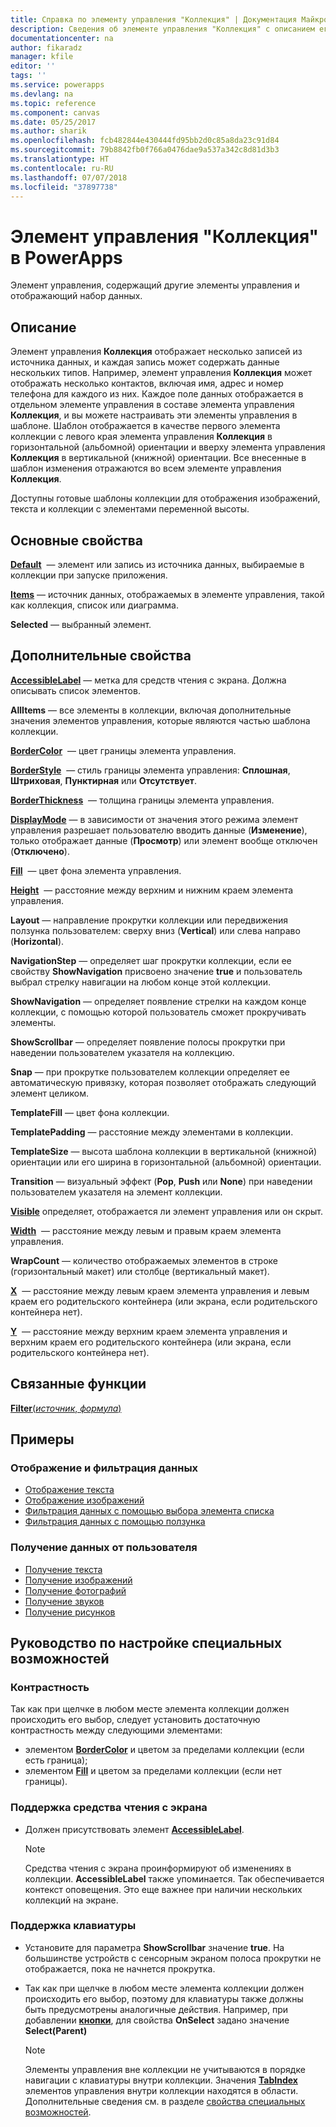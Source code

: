 ```yaml
---
title: Справка по элементу управления "Коллекция" | Документация Майкрософт
description: Сведения об элементе управления "Коллекция" с описанием его свойств и примерами
documentationcenter: na
author: fikaradz
manager: kfile
editor: ''
tags: ''
ms.service: powerapps
ms.devlang: na
ms.topic: reference
ms.component: canvas
ms.date: 05/25/2017
ms.author: sharik
ms.openlocfilehash: fcb482844e430444fd95bb2d0c85a8da23c91d84
ms.sourcegitcommit: 79b8842fb0f766a0476dae9a537a342c8d81d3b3
ms.translationtype: HT
ms.contentlocale: ru-RU
ms.lasthandoff: 07/07/2018
ms.locfileid: "37897738"
---
```

# <a name="gallery-control-in-powerapps"></a>Элемент управления "Коллекция" в PowerApps
Элемент управления, содержащий другие элементы управления и отображающий набор данных.

## <a name="description"></a>Описание
Элемент управления **Коллекция** отображает несколько записей из источника данных, и каждая запись может содержать данные нескольких типов. Например, элемент управления **Коллекция** может отображать несколько контактов, включая имя, адрес и номер телефона для каждого из них. Каждое поле данных отображается в отдельном элементе управления в составе элемента управления **Коллекция**, и вы можете настраивать эти элементы управления в шаблоне. Шаблон отображается в качестве первого элемента коллекции с левого края элемента управления **Коллекция** в горизонтальной (альбомной) ориентации и вверху элемента управления **Коллекция** в вертикальной (книжной) ориентации. Все внесенные в шаблон изменения отражаются во всем элементе управления **Коллекция**.

Доступны готовые шаблоны коллекции для отображения изображений, текста и коллекции с элементами переменной высоты.

## <a name="key-properties"></a>Основные свойства
**[Default](properties-core.md)**  — элемент или запись из источника данных, выбираемые в коллекции при запуске приложения.

**[Items](properties-core.md)** — источник данных, отображаемых в элементе управления, такой как коллекция, список или диаграмма.

**Selected** — выбранный элемент.

## <a name="additional-properties"></a>Дополнительные свойства
**[AccessibleLabel](properties-accessibility.md)** — метка для средств чтения с экрана. Должна описывать список элементов.

**AllItems** — все элементы в коллекции, включая дополнительные значения элементов управления, которые являются частью шаблона коллекции.

**[BorderColor](properties-color-border.md)**  — цвет границы элемента управления.

**[BorderStyle](properties-color-border.md)**  — стиль границы элемента управления: **Сплошная**, **Штриховая**, **Пунктирная** или **Отсутствует**.

**[BorderThickness](properties-color-border.md)**  — толщина границы элемента управления.

**[DisplayMode](properties-core.md)** — в зависимости от значения этого режима элемент управления разрешает пользователю вводить данные (**Изменение**), только отображает данные (**Просмотр**) или элемент вообще отключен (**Отключено**).

**[Fill](properties-color-border.md)**  — цвет фона элемента управления.

**[Height](properties-size-location.md)**  — расстояние между верхним и нижним краем элемента управления.

**Layout** — направление прокрутки коллекции или передвижения ползунка пользователем: сверху вниз (**Vertical**) или слева направо (**Horizontal**).

**NavigationStep** — определяет шаг прокрутки коллекции, если ее свойству **ShowNavigation** присвоено значение **true** и пользователь выбрал стрелку навигации на любом конце этой коллекции.

**ShowNavigation** — определяет появление стрелки на каждом конце коллекции, с помощью которой пользователь сможет прокручивать элементы.

**ShowScrollbar** — определяет появление полосы прокрутки при наведении пользователем указателя на коллекцию.

**Snap** — при прокрутке пользователем коллекции определяет ее автоматическую привязку, которая позволяет отображать следующий элемент целиком.

**TemplateFill** — цвет фона коллекции.

**TemplatePadding** — расстояние между элементами в коллекции.

**TemplateSize** — высота шаблона коллекции в вертикальной (книжной) ориентации или его ширина в горизонтальной (альбомной) ориентации.

**Transition** — визуальный эффект (**Pop**, **Push** или **None**) при наведении пользователем указателя на элемент коллекции.

**[Visible](properties-core.md)** определяет, отображается ли элемент управления или он скрыт.

**[Width](properties-size-location.md)**  — расстояние между левым и правым краем элемента управления.

**WrapCount** — количество отображаемых элементов в строке (горизонтальный макет) или столбце (вертикальный макет).

**[X](properties-size-location.md)**  — расстояние между левым краем элемента управления и левым краем его родительского контейнера (или экрана, если родительского контейнера нет).

**[Y](properties-size-location.md)**  — расстояние между верхним краем элемента управления и верхним краем его родительского контейнера (или экрана, если родительского контейнера нет).

## <a name="related-functions"></a>Связанные функции
[**Filter**(*источник*, *формула*)](../functions/function-filter-lookup.md)

## <a name="examples"></a>Примеры
### <a name="show-and-filter-data"></a>Отображение и фильтрация данных
* [Отображение текста](control-text-box.md#show-data-in-a-gallery)
* [Отображение изображений](control-image.md#show-a-set-of-images-from-a-data-source)
* [Фильтрация данных с помощью выбора элемента списка](control-drop-down.md#example)
* [Фильтрация данных с помощью ползунка](control-slider.md#example)

### <a name="get-data-from-the-user"></a>Получение данных от пользователя
* [Получение текста](control-text-input.md#collect-data)
* [Получение изображений](control-add-picture.md#add-images-to-an-image-gallery-control)
* [Получение фотографий](control-camera.md#example)
* [Получение звуков](control-microphone.md#example)
* [Получение рисунков](control-pen-input.md#create-a-set-of-images)


## <a name="accessibility-guidelines"></a>Руководство по настройке специальных возможностей
### <a name="color-contrast"></a>Контрастность
Так как при щелчке в любом месте элемента коллекции должен происходить его выбор, следует установить достаточную контрастность между следующими элементами:
* элементом **[BorderColor](properties-color-border.md)** и цветом за пределами коллекции (если есть граница);
* элементом **[Fill](properties-color-border.md)** и цветом за пределами коллекции (если нет границы).

### <a name="screen-reader-support"></a>Поддержка средства чтения с экрана
* Должен присутствовать элемент **[AccessibleLabel](properties-accessibility.md)**.

    > [!NOTE]
  > Средства чтения с экрана проинформируют об изменениях в коллекции. **AccessibleLabel** также упоминается. Так обеспечивается контекст оповещения. Это еще важнее при наличии нескольких коллекций на экране.

### <a name="keyboard-support"></a>Поддержка клавиатуры
* Установите для параметра **ShowScrollbar** значение **true**. На большинстве устройств с сенсорным экраном полоса прокрутки не отображается, пока не начнется прокрутка.
* Так как при щелчке в любом месте элемента коллекции должен происходить его выбор, поэтому для клавиатуры также должны быть предусмотрены аналогичные действия. Например, при добавлении **[кнопки](control-button.md)**, для свойства **OnSelect** задано значение **Select(Parent)** 

    > [!NOTE]
  > Элементы управления вне коллекции не учитываются в порядке навигации с клавиатуры внутри коллекции. Значения **[TabIndex](properties-accessibility.md)** элементов управления внутри коллекции находятся в области. Дополнительные сведения см. в разделе [свойства специальных возможностей](properties-accessibility.md).
